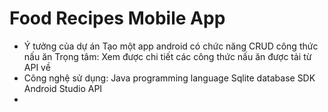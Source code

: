 # Food Recipes Mobile App
- Ý tưởng của dự án
Tạo một app android có chức năng CRUD công thức nấu ăn
Trọng tâm: Xem được chi tiết các công thức nấu ăn được tải từ API về
- Công nghệ sử dụng:
  Java programming language
  Sqlite database
  SDK
  Android Studio
  API
- 
